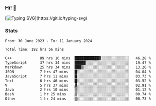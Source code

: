 ### Hi!  👋

[![Typing SVG](https://readme-typing-svg.herokuapp.com?font=Fira+Code&pause=1000&width=435&lines=Hello!+I'm+Texiwustion.)](https://git.io/typing-svg)

### Stats

<!--START_SECTION:waka-->

```txt
From: 30 June 2023 - To: 11 January 2024

Total Time: 192 hrs 56 mins

C++             89 hrs 16 mins  ███████████▓░░░░░░░░░░░░░   46.28 %
TypeScript      37 hrs 34 mins  █████░░░░░░░░░░░░░░░░░░░░   19.47 %
Markdown        25 hrs 34 mins  ███▒░░░░░░░░░░░░░░░░░░░░░   13.26 %
JSON            7 hrs 47 mins   █░░░░░░░░░░░░░░░░░░░░░░░░   04.04 %
JavaScript      7 hrs 11 mins   █░░░░░░░░░░░░░░░░░░░░░░░░   03.73 %
Text            6 hrs 46 mins   █░░░░░░░░░░░░░░░░░░░░░░░░   03.52 %
V               5 hrs 37 mins   ▓░░░░░░░░░░░░░░░░░░░░░░░░   02.91 %
Java            2 hrs 10 mins   ▒░░░░░░░░░░░░░░░░░░░░░░░░   01.12 %
Bash            1 hr 25 mins    ▒░░░░░░░░░░░░░░░░░░░░░░░░   00.74 %
Other           1 hr 24 mins    ▒░░░░░░░░░░░░░░░░░░░░░░░░   00.73 %
```

<!--END_SECTION:waka-->

